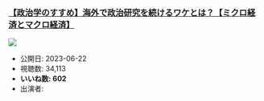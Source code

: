 ### [【政治学のすすめ】海外で政治研究を続けるワケとは？【ミクロ経済とマクロ経済】](https://www.youtube.com/watch?v=J6Ug6eI7P6Q)
[![](https://img.youtube.com/vi/J6Ug6eI7P6Q/sddefault.jpg)](https://www.youtube.com/watch?v=J6Ug6eI7P6Q)
-   公開日: 2023-06-22
-   視聴数: 34,113
-   **いいね数: 602**
-   出演者: 
